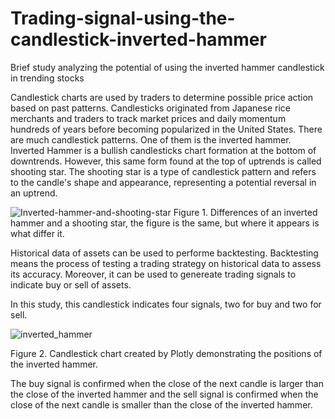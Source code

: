 # Trading-signal-using-the-candlestick-inverted-hammer
Brief study analyzing the potential of using the inverted hammer candlestick in trending stocks

Candlestick charts are used by traders to determine possible price action based on past patterns. Candlesticks originated from Japanese rice merchants and traders to track market prices and daily momentum hundreds of years before becoming popularized in the United States. There are much candlestick patterns. One of them is the inverted hammer. Inverted Hammer is a bullish candlesticks chart formation at the bottom of downtrends. However, this same form found at the top of uptrends is called shooting star. The shooting star is a type of candlestick pattern and refers to the candle's shape and appearance, representing a potential reversal in an uptrend.

![Inverted-hammer-and-shooting-star](https://user-images.githubusercontent.com/78765404/209818099-ee2ed998-3f78-4d60-8a44-624374ac53f1.png)
Figure 1. Differences of an inverted hammer and a shooting star, the figure is the same, but where it appears is what differ it.  

Historical data of assets can be used to performe backtesting. Backtesting means the process of testing a trading strategy on historical data to assess its accuracy. Moreover, it can be used to genereate trading signals to indicate buy or sell of assets. 

In this study, this candlestick indicates four signals, two for buy and two for sell. 

![inverted_hammer](https://user-images.githubusercontent.com/78765404/209820303-87fe3731-03af-4911-bfa7-502e24590863.png)

Figure 2. Candlestick chart created by Plotly demonstrating the positions of the inverted hammer.

The buy signal is confirmed when the close of the next candle is larger than the close of the inverted hammer and the sell signal is confirmed when the close of the next candle is smaller than the close of the inverted hammer. 

